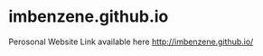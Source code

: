 imbenzene.github.io
===================

Perosonal Website
Link available here <http://imbenzene.github.io/>
